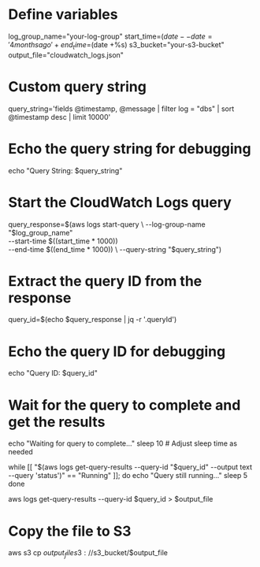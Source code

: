 # Define variables
log_group_name="your-log-group"
start_time=$(date --date='4 months ago' +%s)
end_time=$(date +%s)
s3_bucket="your-s3-bucket"
output_file="cloudwatch_logs.json"

# Custom query string
query_string='fields @timestamp, @message | filter log = "dbs" | sort @timestamp desc | limit 10000'

# Echo the query string for debugging
echo "Query String: $query_string"

# Start the CloudWatch Logs query
query_response=$(aws logs start-query \
  --log-group-name "$log_group_name" \
  --start-time $((start_time * 1000)) \
  --end-time $((end_time * 1000)) \
  --query-string "$query_string")

# Extract the query ID from the response
query_id=$(echo $query_response | jq -r '.queryId')

# Echo the query ID for debugging
echo "Query ID: $query_id"

# Wait for the query to complete and get the results
echo "Waiting for query to complete..."
sleep 10 # Adjust sleep time as needed

while [[ "$(aws logs get-query-results --query-id "$query_id" --output text --query 'status')" == "Running" ]]; do
  echo "Query still running..."
  sleep 5
done

aws logs get-query-results --query-id $query_id > $output_file

# Copy the file to S3
aws s3 cp $output_file s3://$s3_bucket/$output_file
